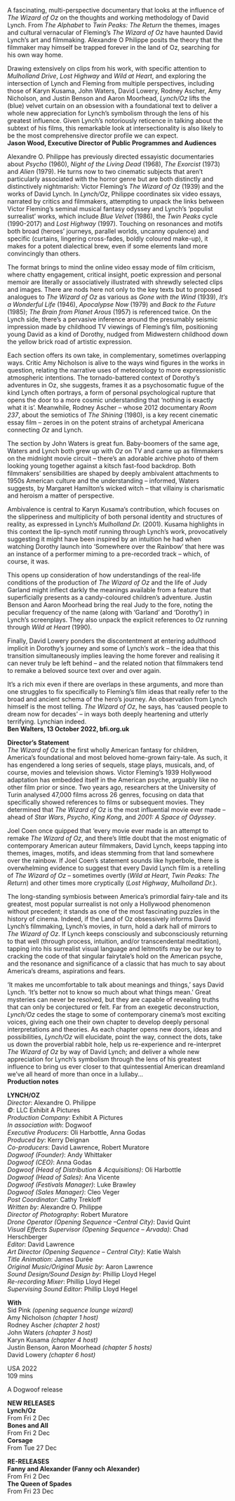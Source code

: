

A fascinating, multi-perspective documentary that looks at the influence of _The Wizard of Oz_ on the thoughts and working methodology of David Lynch. From _The Alphabet_ to _Twin Peaks: The Return_ the themes, images and cultural vernacular of Fleming’s _The Wizard of Oz_ have haunted David Lynch’s art and filmmaking. Alexandre O Philippe posits the theory that the filmmaker may himself be trapped forever in the land of Oz, searching for his own way home.

Drawing extensively on clips from his work, with specific attention to _Mulholland Drive_, _Lost Highway_ and _Wild at Heart_, and exploring the intersection of Lynch and Fleming from multiple perspectives, including those of Karyn Kusama, John Waters, David Lowery, Rodney Ascher, Amy Nicholson, and Justin Benson and Aaron Moorhead, _Lynch/Oz_ lifts the (blue) velvet curtain on an obsession with a foundational text to deliver a whole new appreciation for Lynch’s symbolism through the lens of his greatest influence. Given Lynch’s notoriously reticence in talking about the subtext of his films, this remarkable look at intersectionality is also likely to be the most comprehensive director profile we can expect.  
**Jason Wood, Executive Director of Public Programmes and Audiences**  

Alexandre O. Philippe has previously directed essayistic documentaries about _Psycho_ (1960), _Night of the Living Dead_ (1968), _The Exorcist_ (1973) and _Alien_ (1979). He turns now to two cinematic subjects that aren’t particularly associated with the horror genre but are both distinctly and distinctively nightmarish: Victor Fleming’s _The Wizard of Oz_ (1939) and the works of David Lynch. In _Lynch/Oz_, Philippe coordinates six video essays, narrated by critics and filmmakers, attempting to unpack the links between Victor Fleming’s seminal musical fantasy odyssey and Lynch’s ‘populist surrealist’ works, which include _Blue Velvet_ (1986), the _Twin Peaks_ cycle (1990-2017) and _Lost Highway_ (1997). Touching on resonances and motifs both broad (heroes’ journeys, parallel worlds, uncanny opulence) and specific (curtains, lingering cross-fades, boldly coloured make-up), it makes for a potent dialectical brew, even if some elements land more convincingly than others.

The format brings to mind the online video essay mode of film criticism, where chatty engagement, critical insight, poetic expression and personal memoir are literally or associatively illustrated with shrewdly selected clips and images. There are nods here not only to the key texts but to proposed analogues to _The Wizard of Oz_ as various as _Gone with the Wind_ (1939), _It’s a Wonderful Life_ (1946), _Apocalypse Now_ (1979) and _Back to the Future_ (1985); _The Brain from Planet Arous_ (1957) is referenced twice. On the Lynch side, there’s a pervasive inference around the presumably seismic impression made by childhood TV viewings of Fleming’s film, positioning young David as a kind of Dorothy, nudged from Midwestern childhood down the yellow brick road of artistic expression.

Each section offers its own take, in complementary, sometimes overlapping ways. Critic Amy Nicholson is alive to the ways wind figures in the works in question, relating the narrative uses of meteorology to more expressionistic atmospheric intentions. The tornado-battered context of Dorothy’s adventures in Oz, she suggests, frames it as a psychosomatic fugue of the kind Lynch often portrays, a form of personal psychological rupture that opens the door to a more cosmic understanding that ‘nothing is exactly what it is’. Meanwhile, Rodney Ascher – whose 2012 documentary _Room 237_, about the semiotics of _The Shining_ (1980), is a key recent cinematic essay film – zeroes in on the potent strains of archetypal Americana connecting _Oz_ and Lynch.

The section by John Waters is great fun. Baby-boomers of the same age, Waters and Lynch both grew up with _Oz_ on TV and came up as filmmakers on the midnight movie circuit – there’s an adorable archive photo of them looking young together against a kitsch fast-food backdrop. Both filmmakers’ sensibilities are shaped by deeply ambivalent attachments to 1950s American culture and the understanding – informed, Waters suggests, by Margaret Hamilton’s wicked witch – that villainy is charismatic and heroism a matter of perspective.

Ambivalence is central to Karyn Kusama’s contribution, which focuses on the slipperiness and multiplicity of both personal identity and structures of reality, as expressed in Lynch’s _Mulholland Dr._ (2001). Kusama highlights in this context the lip-synch motif running through Lynch’s work, provocatively suggesting it might have been inspired by an intuition he had when watching Dorothy launch into ‘Somewhere over the Rainbow’ that here was an instance of a performer miming to a pre-recorded track – which, of course, it was.

This opens up consideration of how understandings of the real-life conditions of the production of _The Wizard of Oz_ and the life of Judy Garland might inflect darkly the meanings available from a feature that superficially presents as a candy-coloured children’s adventure. Justin Benson and Aaron Moorhead bring the real Judy to the fore, noting the peculiar frequency of the name (along with ‘Garland’ and ‘Dorothy’) in Lynch’s screenplays. They also unpack the explicit references to _Oz_ running through _Wild at Heart_ (1990).

Finally, David Lowery ponders the discontentment at entering adulthood implicit in Dorothy’s journey and some of Lynch’s work – the idea that this transition simultaneously implies leaving the home forever and realising it can never truly be left behind – and the related notion that filmmakers tend to remake a beloved source text over and over again.

It’s a rich mix even if there are overlaps in these arguments, and more than one struggles to fix specifically to Fleming’s film ideas that really refer to the broad and ancient schema of the hero’s journey. An observation from Lynch himself is the most telling. _The Wizard of Oz_, he says, has ‘caused people to dream now for decades’ – in ways both deeply heartening and utterly terrifying. Lynchian indeed.  
**Ben Walters, 13 October 2022, bfi.org.uk**  

**Director’s Statement**  
_The Wizard of Oz_ is the first wholly American fantasy for children, America’s foundational and most beloved home-grown fairy-tale. As such, it has engendered a long series of sequels, stage plays, musicals, and, of course, movies and television shows. Victor Fleming’s 1939 Hollywood adaptation has embedded itself in the American psyche, arguably like no other film prior or since. Two years ago, researchers at the University of Turin analysed 47,000 films across 26 genres, focusing on data that specifically showed references to films or subsequent movies. They determined that _The Wizard of Oz_ is the most influential movie ever made – ahead of _Star Wars_, _Psycho_, _King Kong_, and _2001: A Space of Odyssey_.

Joel Coen once quipped that ‘every movie ever made is an attempt to remake _The Wizard of Oz_, and there’s little doubt that the most enigmatic of contemporary American auteur filmmakers, David Lynch, keeps tapping into themes, images, motifs, and ideas stemming from that land somewhere over the rainbow. If Joel Coen’s statement sounds like hyperbole, there is overwhelming evidence to suggest that every David Lynch film is a retelling of _The Wizard of Oz_ – sometimes overtly (_Wild at Heart_, _Twin Peaks: The Return_) and other times more cryptically (_Lost Highway_, _Mulholland Dr._).

The long-standing symbiosis between America’s primordial fairy-tale and its greatest, most popular surrealist is not only a Hollywood phenomenon without precedent; it stands as one of the most fascinating puzzles in the history of cinema. Indeed, if the Land of Oz obsessively informs David Lynch’s filmmaking, Lynch’s movies, in turn, hold a dark hall of mirrors to _The Wizard of Oz_. If Lynch keeps consciously and subconsciously returning to that well (through process, intuition, and/or transcendental meditation), tapping into his surrealist visual language and leitmotifs may be our key to cracking the code of that singular fairytale’s hold on the American psyche, and the resonance and significance of a classic that has much to say about America’s dreams, aspirations and fears.

‘It makes me uncomfortable to talk about meanings and things,’ says David Lynch. ‘It’s better not to know so much about what things mean.’ Great mysteries can never be resolved, but they are capable of revealing truths that can only be conjectured or felt. Far from an exegetic deconstruction, _Lynch/Oz_ cedes the stage to some of contemporary cinema’s most exciting voices, giving each one their own chapter to develop deeply personal interpretations and theories. As each chapter opens new doors, ideas and possibilities, _Lynch/Oz_ will elucidate, point the way, connect the dots, take us down the proverbial rabbit hole, help us re-experience and re-interpret  
_The Wizard of Oz_ by way of David Lynch; and deliver a whole new appreciation for Lynch’s symbolism through the lens of his greatest influence to bring us ever closer to that quintessential American dreamland we’ve all heard of more than once in a lullaby...  
**Production notes**  

**LYNCH/OZ**  
_Director_: Alexandre O. Philippe  
_©_: LLC Exhibit A Pictures  
_Production Company_: Exhibit A Pictures  
_In association with_: Dogwoof  
_Executive Producers_: Oli Harbottle, Anna Godas  
_Produced by_: Kerry Deignan  
_Co-producers_: David Lawrence, Robert Muratore  
_Dogwoof (Founder)_: Andy Whittaker  
_Dogwoof (CEO)_: Anna Godas  
_Dogwoof (Head of Distribution & Acquisitions)_: Oli Harbottle  
_Dogwoof (Head of Sales)_: Ana Vicente  
_Dogwoof (Festivals Manager)_: Luke Brawley  
_Dogwoof (Sales Manager)_: Cleo Veger  
_Post Coordinator_: Cathy Trekloff  
_Written by_: Alexandre O. Philippe  
_Director of Photography_: Robert Muratore  
_Drone Operator (Opening Sequence –Central City)_: David Quint  
_Visual Effects Supervisor (Opening Sequence – Arvada)_:
Chad Herschberger  
_Editor_: David Lawrence  
_Art Director (Opening Sequence – Central City)_: Katie Walsh  
_Title Animation_: James Durée  
_Original Music/Original Music by_: Aaron Lawrence  
_Sound Design/Sound Design by_: Phillip Lloyd Hegel  
_Re-recording Mixer_: Phillip Lloyd Hegel  
_Supervising Sound Editor_: Phillip Lloyd Hegel  

**With**  
Sid Pink _(opening sequence lounge wizard)_  
Amy Nicholson _(chapter 1 host)_  
Rodney Ascher _(chapter 2 host)_  
John Waters _(chapter 3 host)_  
Karyn Kusama _(chapter 4 host)_  
Justin Benson,  Aaron Moorhead _(chapter 5 hosts)_  
David Lowery _(chapter 6 host)_  

USA 2022  
109 mins  

A Dogwoof release  


**NEW RELEASES**  
**Lynch/Oz**  
From Fri 2 Dec  
**Bones and All**  
From Fri 2 Dec  
**Corsage**  
From Tue 27 Dec  

**RE-RELEASES**  
**Fanny and Alexander (Fanny och Alexander)**  
From Fri 2 Dec  
**The Queen of Spades**  
From Fri 23 Dec  
<!--stackedit_data:
eyJoaXN0b3J5IjpbLTE2MjU3NDY2NzJdfQ==
-->